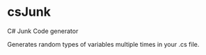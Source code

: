 # csJunk
C# Junk Code generator

Generates random types of variables multiple times in your .cs file.
